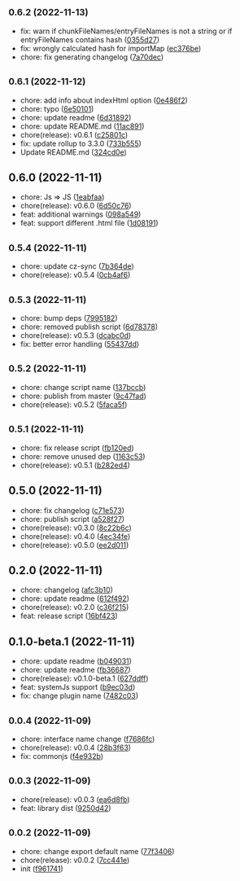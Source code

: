 ## <small>0.6.2 (2022-11-13)</small>

* fix: warn if chunkFileNames/entryFileNames is not a string or if entryFileNames contains hash ([0355d27](https://github.com/jacekkarczmarczyk/importmap-plugin/commit/0355d27))
* fix: wrongly calculated hash for importMap ([ec376be](https://github.com/jacekkarczmarczyk/importmap-plugin/commit/ec376be))
* chore: fix generating changelog ([7a70dec](https://github.com/jacekkarczmarczyk/importmap-plugin/commit/7a70dec))



## <small>0.6.1 (2022-11-12)</small>

* chore: add info about indexHtml option ([0e486f2](https://github.com/jacekkarczmarczyk/importmap-plugin/commit/0e486f2))
* chore: typo ([6e50101](https://github.com/jacekkarczmarczyk/importmap-plugin/commit/6e50101))
* chore: update readme ([6d31892](https://github.com/jacekkarczmarczyk/importmap-plugin/commit/6d31892))
* chore: update README.md ([11ac891](https://github.com/jacekkarczmarczyk/importmap-plugin/commit/11ac891))
* chore(release): v0.6.1 ([c25801c](https://github.com/jacekkarczmarczyk/importmap-plugin/commit/c25801c))
* fix: update rollup to 3.3.0 ([733b555](https://github.com/jacekkarczmarczyk/importmap-plugin/commit/733b555))
* Update README.md ([324cd0e](https://github.com/jacekkarczmarczyk/importmap-plugin/commit/324cd0e))



## 0.6.0 (2022-11-11)

* chore: Js => JS ([1eabfaa](https://github.com/jacekkarczmarczyk/importmap-plugin/commit/1eabfaa))
* chore(release): v0.6.0 ([6d50c76](https://github.com/jacekkarczmarczyk/importmap-plugin/commit/6d50c76))
* feat: additional warnings ([098a549](https://github.com/jacekkarczmarczyk/importmap-plugin/commit/098a549))
* feat: support different .html file ([1d08191](https://github.com/jacekkarczmarczyk/importmap-plugin/commit/1d08191))



## <small>0.5.4 (2022-11-11)</small>

* chore: update cz-sync ([7b364de](https://github.com/jacekkarczmarczyk/importmap-plugin/commit/7b364de))
* chore(release): v0.5.4 ([0cb4af6](https://github.com/jacekkarczmarczyk/importmap-plugin/commit/0cb4af6))



## <small>0.5.3 (2022-11-11)</small>

* chore: bump deps ([7995182](https://github.com/jacekkarczmarczyk/importmap-plugin/commit/7995182))
* chore: removed publish script ([6d78378](https://github.com/jacekkarczmarczyk/importmap-plugin/commit/6d78378))
* chore(release): v0.5.3 ([dcabc0d](https://github.com/jacekkarczmarczyk/importmap-plugin/commit/dcabc0d))
* fix: better error handling ([55437dd](https://github.com/jacekkarczmarczyk/importmap-plugin/commit/55437dd))



## <small>0.5.2 (2022-11-11)</small>

* chore: change script name ([137bccb](https://github.com/jacekkarczmarczyk/importmap-plugin/commit/137bccb))
* chore: publish from master ([9c47fad](https://github.com/jacekkarczmarczyk/importmap-plugin/commit/9c47fad))
* chore(release): v0.5.2 ([5faca5f](https://github.com/jacekkarczmarczyk/importmap-plugin/commit/5faca5f))



## <small>0.5.1 (2022-11-11)</small>

* chore: fix release script ([fb120ed](https://github.com/jacekkarczmarczyk/importmap-plugin/commit/fb120ed))
* chore: remove unused dep ([1163c53](https://github.com/jacekkarczmarczyk/importmap-plugin/commit/1163c53))
* chore(release): v0.5.1 ([b282ed4](https://github.com/jacekkarczmarczyk/importmap-plugin/commit/b282ed4))



## 0.5.0 (2022-11-11)

* chore: fix changelog ([c71e573](https://github.com/jacekkarczmarczyk/importmap-plugin/commit/c71e573))
* chore: publish script ([a528f27](https://github.com/jacekkarczmarczyk/importmap-plugin/commit/a528f27))
* chore(release): v0.3.0 ([8c22b6c](https://github.com/jacekkarczmarczyk/importmap-plugin/commit/8c22b6c))
* chore(release): v0.4.0 ([4ec34fe](https://github.com/jacekkarczmarczyk/importmap-plugin/commit/4ec34fe))
* chore(release): v0.5.0 ([ee2d011](https://github.com/jacekkarczmarczyk/importmap-plugin/commit/ee2d011))



## 0.2.0 (2022-11-11)

* chore: changelog ([afc3b10](https://github.com/jacekkarczmarczyk/importmap-plugin/commit/afc3b10))
* chore: update readme ([612f492](https://github.com/jacekkarczmarczyk/importmap-plugin/commit/612f492))
* chore(release): v0.2.0 ([c36f215](https://github.com/jacekkarczmarczyk/importmap-plugin/commit/c36f215))
* feat: release script ([16bf423](https://github.com/jacekkarczmarczyk/importmap-plugin/commit/16bf423))



## 0.1.0-beta.1 (2022-11-11)

* chore: update readme ([b049031](https://github.com/jacekkarczmarczyk/importmap-plugin/commit/b049031))
* chore: update readme ([fb36687](https://github.com/jacekkarczmarczyk/importmap-plugin/commit/fb36687))
* chore(release): v0.1.0-beta.1 ([627ddff](https://github.com/jacekkarczmarczyk/importmap-plugin/commit/627ddff))
* feat: systemJs support ([b9ec03d](https://github.com/jacekkarczmarczyk/importmap-plugin/commit/b9ec03d))
* fix: change plugin name ([7482c03](https://github.com/jacekkarczmarczyk/importmap-plugin/commit/7482c03))



## <small>0.0.4 (2022-11-09)</small>

* chore: interface name change ([f7686fc](https://github.com/jacekkarczmarczyk/importmap-plugin/commit/f7686fc))
* chore(release): v0.0.4 ([28b3f63](https://github.com/jacekkarczmarczyk/importmap-plugin/commit/28b3f63))
* fix: commonjs ([f4e932b](https://github.com/jacekkarczmarczyk/importmap-plugin/commit/f4e932b))



## <small>0.0.3 (2022-11-09)</small>

* chore(release): v0.0.3 ([ea6d8fb](https://github.com/jacekkarczmarczyk/importmap-plugin/commit/ea6d8fb))
* feat: library dist ([9250d42](https://github.com/jacekkarczmarczyk/importmap-plugin/commit/9250d42))



## <small>0.0.2 (2022-11-09)</small>

* chore: change export default name ([77f3406](https://github.com/jacekkarczmarczyk/importmap-plugin/commit/77f3406))
* chore(release): v0.0.2 ([7cc441e](https://github.com/jacekkarczmarczyk/importmap-plugin/commit/7cc441e))
* init ([f961741](https://github.com/jacekkarczmarczyk/importmap-plugin/commit/f961741))



